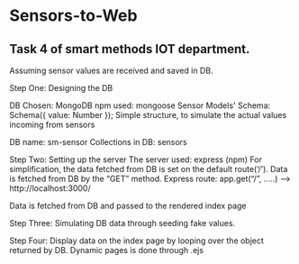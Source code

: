 # Sensors-to-Web

Task 4 of smart methods IOT department.
---------------------------------------------------------------------------------------------------------------------------------------------

Assuming sensor values are received and saved in DB.

Step One: Designing the DB

DB Chosen: MongoDB
npm used: mongoose
Sensor Models' Schema:  
Schema({
    value: Number
});
Simple structure, to simulate the actual values incoming from sensors

DB name: sm-sensor
Collections in DB: sensors


Step Two: Setting up the server
The server used: express (npm) 
For simplification, the data fetched from DB is set on the default route(‘/’).
Data is fetched from DB by the “GET” method.
Express route: app.get(“/”, …..)
--> http://localhost:3000/

Data is fetched from DB and passed to the rendered index page

Step Three:
Simulating DB data through seeding fake values. 

Step Four:
Display data on the index page by looping over the object returned by DB.
Dynamic pages is done through .ejs
